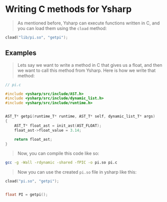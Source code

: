 # Writing C methods for Ysharp
> As mentioned before, Ysharp can execute functions written in C, and you can
> load them using the `cload` method:
```C
cload("lib/pi.so", "getpi");
```

## Examples
> Lets say we want to write a method in C that gives us a float, and then
> we want to call this method from Ysharp.
> Here is how we write that method:
```C
// pi.c

#include <ysharp/src/include/AST.h>
#include <ysharp/src/include/dynamic_list.h>
#include <ysharp/src/include/runtime.h>


AST_T* getpi(runtime_T* runtime, AST_T* self, dynamic_list_T* args)
{
    AST_T* float_ast = init_ast(AST_FLOAT);
    float_ast->float_value = 3.14;

    return float_ast;
}
```
> Now, you can compile this code like so:
```bash
gcc -g -Wall -rdynamic -shared -fPIC -o pi.so pi.c
```

> Now you can use the created `pi.so` file in ysharp like this:
```C
cload("pi.so", "getpi");


float PI = getpi();
```
